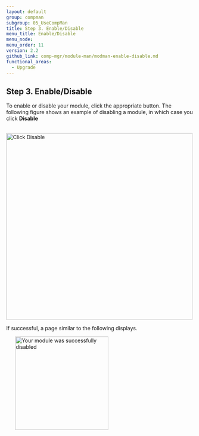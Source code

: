 ```yaml
---
layout: default
group: compman
subgroup: 05_UseCompMan
title: Step 3. Enable/Disable
menu_title: Enable/Disable
menu_node:
menu_order: 11
version: 2.2
github_link: comp-mgr/module-man/modman-enable-disable.md
functional_areas:
  - Upgrade
---
```


## Step 3. Enable/Disable
To enable or disable your module, click the appropriate button. The following figure shows an example of disabling a module, in which case you click **Disable**

&nbsp;&nbsp;&nbsp;&nbsp;&nbsp;&nbsp;<img src="{{ site.baseurl}}/common/images/modman_actions_disable.png" width="500px" alt="Click Disable">

If successful, a page similar to the following displays.

&nbsp;&nbsp;&nbsp;&nbsp;&nbsp;&nbsp;<img src="{{ site.baseurl}}/common/images/modman_disable_success.png" width="250px" alt="Your module was successfully disabled">
